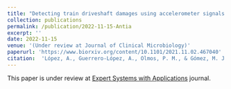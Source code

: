 ```yaml
---
title: "Detecting train driveshaft damages using accelerometer signals and Differential Convolutional Neural Networks"
collection: publications
permalink: /publication/2022-11-15-Antia
excerpt: ''
date: 2022-11-15
venue: '(Under review at Journal of Clinical Microbiology)'
paperurl: 'https://www.biorxiv.org/content/10.1101/2021.11.02.467040'
citation:  'López, A., Guerrero-López, A., Olmos, P. M., & Gómez, M. J. (2022). Detecting train driveshaft damages using accelerometer signals and Differential Convolutional Neural Networks. arXiv preprint arXiv:2211.09011'
---
```

This paper is under review at [Expert Systems with Applications](https://www.sciencedirect.com/journal/expert-systems-with-applications) journal.

